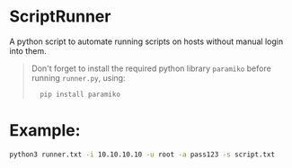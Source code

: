 # ScriptRunner
A python script to automate running scripts on hosts without manual login into them.
> Don't forget to install the required python library `paramiko` before running `runner.py`, using:
> ```sh
>   pip install paramiko
> ```
# Example:
```bash
python3 runner.txt -i 10.10.10.10 -u root -a pass123 -s script.txt
```
